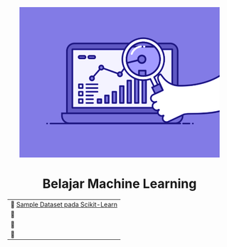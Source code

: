 <p align = "center">
  <img src = "Readme/74pZ.gif" width = 450px>
</p>

<h1 align = "center"> Belajar Machine Learning </h1>

| |
|:--------------------| 
| :scroll: [Sample Dataset pada Scikit-Learn](https://github.com/bgsdanang/Belajar-Machine-Learning/blob/main/learning/Sample%20Dataset%20pada%20Scikit-Learn.ipynb)  | 
| :scroll: |
| :scroll: |
| :scroll: |


